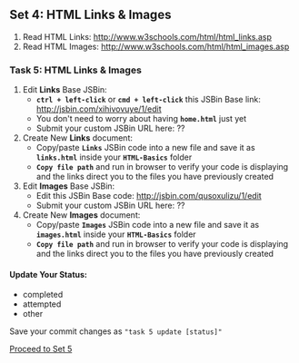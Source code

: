 ## Set 4: HTML Links & Images

1.  Read HTML Links: 	<http://www.w3schools.com/html/html_links.asp>
2.  Read HTML Images:	<http://www.w3schools.com/html/html_images.asp>


### Task 5: HTML Links & Images

1. Edit __Links__ Base JSBin: 
    *  __`ctrl + left-click`__ or __`cmd + left-click`__ this JSBin Base link: <http://jsbin.com/xihivovuye/1/edit>
    *  You don't need to worry about having __`home.html`__ just yet
    * Submit your custom JSBin URL here: ??
2. Create New __Links__ document:
    * Copy/paste __`Links`__ JSBin code into a new file and save it as __`links.html`__ inside your __`HTML-Basics`__ folder
    * __`Copy file path`__ and run in browser to verify your code is displaying and the links direct you to the files you have previously created
3. Edit __Images__ Base JSBin: 
    *  Edit this JSBin Base code: <http://jsbin.com/qusoxulizu/1/edit>
    * Submit your custom JSBin URL here: ??
4. Create New __Images__ document:
    * Copy/paste __`Images`__ JSBin code into a new file and save it as __`images.html`__ inside your __`HTML-Basics`__ folder
    * __`Copy file path`__ and run in browser to verify your code is displaying and the links direct you to the files you have previously created

#### Update Your Status:
- completed
- attempted
- other

Save your commit changes as  `"task 5 update [status]"`

[Proceed to Set 5](set_5.md)
